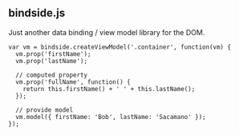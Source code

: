 bindside.js
-----------

Just another data binding / view model library for the DOM.

    var vm = bindside.createViewModel('.container', function(vm) {
      vm.prop('firstName'); 
      vm.prop('lastName'); 

      // computed property
      vm.prop('fullName', function() {
        return this.firstName() + ' ' + this.lastName();
      });

      // provide model
      vm.model({ firstName: 'Bob', lastName: 'Sacamano' });
    }); 
